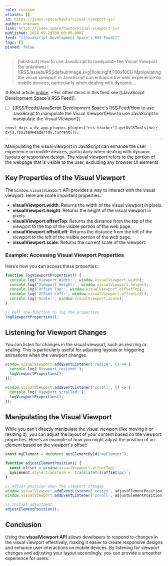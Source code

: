 ```yaml
---
role: rssitem
aliases: []
id: https://jsdev.space/howto/visual-viewport-js/
author: unknown
link: https://jsdev.space/howto/visual-viewport-js/
published: 2024-09-29T00:00:00.000Z
feed: "[[JavaScript Development Space's RSS Feed]]"
tags: []
pinned: false
---
```


> [!abstract] How to use JavaScript to manipulate the Visual Viewport (by unknown)
> ![[RSS/assets/RSSdefaultImage.svg|float:right|100x100]] Manipulating the visual viewport in JavaScript can enhance the user experience on mobile devices, particularly when dealing with dynamic…

🌐 Read article [online](https://jsdev.space/howto/visual-viewport-js/). ⤴ For other items in this feed see [[JavaScript Development Space's RSS Feed]].

- [ ] [[RSS/Feeds/JavaScript Development Space's RSS Feed/How to use JavaScript to manipulate the Visual Viewport|How to use JavaScript to manipulate the Visual Viewport]]

~~~dataviewjs
const dvjs = dv.app.plugins.plugins["rss-tracker"].getDVJSTools(dv);
dvjs.rssItemHeader(dv.current());
~~~

- - -

Manipulating the visual viewport in JavaScript can enhance the user experience on mobile devices,
particularly when dealing with dynamic layouts or responsive design. The visual viewport refers to
the portion of the webpage that is visible to the user, excluding any browser UI elements.

## Key Properties of the Visual Viewport

The `window.visualViewport` API provides a way to interact with the visual viewport. Here are some
important properties:

- **visualViewport.width**: Returns the width of the visual viewport in pixels.
- **visualViewport.height**: Returns the height of the visual viewport in pixels.
- **visualViewport.offsetTop**: Returns the distance from the top of the viewport to the top of the
  visible portion of the web page.
- **visualViewport.offsetLeft**: Returns the distance from the left of the viewport to the left of
  the visible portion of the web page.
- **visualViewport.scale**: Returns the current scale of the viewport.

### Example: Accessing Visual Viewport Properties

Here’s how you can access these properties:

```js
function logViewportProperties() {
  console.log('Viewport Width:', window.visualViewport.width);
  console.log('Viewport Height:', window.visualViewport.height);
  console.log('Offset Top:', window.visualViewport.offsetTop);
  console.log('Offset Left:', window.visualViewport.offsetLeft);
  console.log('Scale:', window.visualViewport.scale);
}

// Call the function to log the properties
logViewportProperties();
```

## Listening for Viewport Changes

You can listen for changes in the visual viewport, such as resizing or scaling. This is particularly
useful for adjusting layouts or triggering animations when the viewport changes.

```js
window.visualViewport.addEventListener('resize', () => {
  console.log('Viewport resized!');
  logViewportProperties();
});

window.visualViewport.addEventListener('scroll', () => {
  console.log('Viewport scrolled!');
  logViewportProperties();
});
```

## Manipulating the Visual Viewport

While you can’t directly manipulate the visual viewport (like moving it or resizing it), you can
adjust the layout of your content based on the viewport properties. Here’s an example of how you
might adjust the position of an element based on the viewport's offset:

```js
const myElement = document.getElementById('myElement');

function adjustElementPosition() {
  const offset = window.visualViewport.offsetTop;
  myElement.style.transform = `translateY(${offset}px)`;
}

// Adjust position when the viewport changes
window.visualViewport.addEventListener('resize', adjustElementPosition);
window.visualViewport.addEventListener('scroll', adjustElementPosition);

// Initial adjustment
adjustElementPosition();
```

## Conclusion

Using the **visualViewport API** allows developers to respond to changes in the visual viewport
effectively, making it easier to create responsive designs and enhance user interactions on mobile
devices. By listening for viewport changes and adjusting your layout accordingly, you can provide a
smoother experience for users.